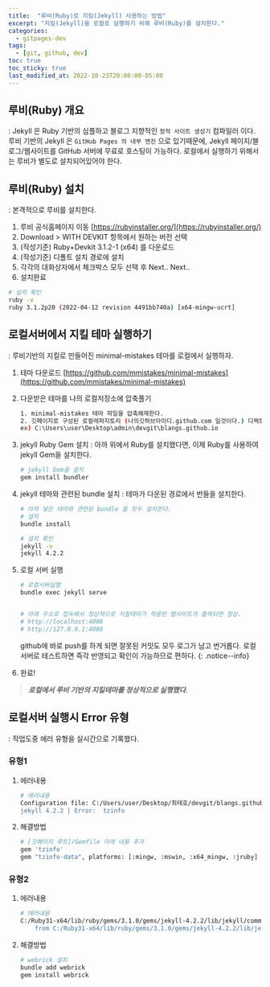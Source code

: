 ```yaml
---
title:  "루비(Ruby)로 지킬(Jekyll) 사용하는 방법"
excerpt: "지킬(Jekyll)을 로컬로 실행하기 위해 루비(Ruby)를 설치한다."
categories:
  - gitpages-dev
tags:
  - [git, github, dev]
toc: true
toc_sticky: true
last_modified_at: 2022-10-23T20:00:00-05:00
---
```

## 루비(Ruby) 개요
: Jekyll 은 Ruby 기반의 심플하고 블로그 지향적인 `정적 사이트 생성기` 컴파일러 이다. 
루비 기반의 Jekyll 은 `GitHub Pages 의 내부 엔진` 으로 있기때문에, Jekyll 페이지/블로그/웹사이트를 GitHub 서버에 무료로 호스팅이 가능하다. 로컬에서 실행하기 위해서는 루비가 별도로 설치되어있어야 한다.

## 루비(Ruby) 설치
: 본격적으로 루비를 설치한다. 

1. 루비 공식홈페이지 이동 [https://rubyinstaller.org/](https://rubyinstaller.org/)
2. Download > WITH DEVKIT 항목에서 원하는 버전 선택 
3. (작성기준) Ruby+Devkit 3.1.2-1 (x64) 를 다운로드
4. (작성기준) 디폴트 설치 경로에 설치
5. 각각의 대화상자에서 체크박스 모두 선택 후 Next.. Next..
6. 설치완료
  
```bash
# 설치 확인
ruby -v 
ruby 3.1.2p20 (2022-04-12 revision 4491bb740a) [x64-mingw-ucrt]

```

## 로컬서버에서 지킬 테마 실행하기
: 루비기반의 지킬로 만들어진 minimal-mistakes 테마를 로컬에서 실행하자.

1. 테마 다운로드 [https://github.com/mmistakes/minimal-mistakes](https://github.com/mmistakes/minimal-mistakes)

2. 다운받은 테마를 나의 로컬저장소에 압축풀기

    ```bash
    1. minimal-mistakes 테마 파일을 압축해제한다.
    2. 깃페이지로 구성된 로컬레파지토리 (나의깃허브아이디.github.com 일것이다.) 디렉토리에 모두 붙여넣는다.
    ex) C:\Users\user\Desktop\admin\devgit\blangs.github.io 

    ```
3. jekyll Ruby Gem 설치
: 아까 위에서 Ruby를 설치했다면, 이제 Ruby를 사용하여 jekyll Gem을 설치한다.

    ```bash
    # jekyll Gem을 설치  
    gem install bundler

    ```

4. jekyll 테마와 관련된 bundle 설치
: 테마가 다운된 경로에서 번들을 설치한다.

    ```bash
    # 아까 넣은 테마와 관련된 bundle 을 모두 설치한다.
    # 설치
    bundle install

    # 설치 확인
    jekyll -v
    jekyll 4.2.2

    ```

5. 로컬 서버 실행

    ```bash
    # 로컬서버실행
    bundle exec jekyll serve


    # 아래 주소로 접속해서 정상적으로 지킬테마가 적용된 웹사이트가 출력되면 정상.
    # http://localhost:4000
    # http://127.0.0.1:4000

    ```

    github에 바로 push를 하게 되면 잘못된 커밋도 모두 로그가 남고 번거롭다.
    로컬서버로 테스트하면 즉각 반영되고 확인이 가능하므로 편하다.
    {: .notice--info}
    
6. 완료!

> ***로컬에서 루비 기반의 지킬테마를 정상적으로 실행했다.***


## 로컬서버 실행시 Error 유형
: 작업도중 에러 유형을 실시간으로 기록했다.

### 유형1

1. 에러내용

    ```bash
    # 에러내용
    Configuration file: C:/Users/user/Desktop/최태호/devgit/blangs.github.io/_config.yml Dependency Error: Yikes! It looks like you don't have tzinfo or one of its dependencies installed. In order to use Jekyll as currently configured, you'll need to install this gem. If you've run Jekyll with `bundle exec`, ensure that you have included the tzinfo gem in your Gemfile as well. The full error message from Ruby is: 'cannot load such file -- tzinfo' If you run into trouble, you can find helpful resources at https://jekyllrb.com/help/!
    jekyll 4.2.2 | Error:  tzinfo

    ```

2. 해결방법
  
    ```bash
    # [깃페이지 루트]/Gemfile 아래 내용 추가
    gem 'tzinfo'
    gem "tzinfo-data", platforms: [:mingw, :mswin, :x64_mingw, :jruby]

    ```

### 유형2

1. 에러내용

    ```bash
    # 에러내용
    C:/Ruby31-x64/lib/ruby/gems/3.1.0/gems/jekyll-4.2.2/lib/jekyll/commands/serve/servlet.rb:3:in `require': cannot load such file -- webrick (LoadError)
        from C:/Ruby31-x64/lib/ruby/gems/3.1.0/gems/jekyll-4.2.2/lib/jekyll/commands/serve/servlet.rb:3:in `<top (required)>'

    ```

2. 해결방법

    ```bash
    # webrick 설치
    bundle add webrick
    gem install webrick

    ```
  
